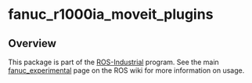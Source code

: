 # fanuc_r1000ia_moveit_plugins

## Overview

This package is part of the [ROS-Industrial][] program. See the main
[fanuc_experimental][] page on the ROS wiki for more information on usage.


[ROS-Industrial]: http://wiki.ros.org/Industrial
[fanuc_experimental]: http://wiki.ros.org/fanuc_experimental
